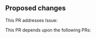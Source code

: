 <!-- Thank you for submitting a PR to Zowe! To help us understand, test, and give feedback on your code, please fill in the details below. -->

## Proposed changes
<!-- Describe the big picture of your changes here to communicate to the maintainers why we should accept this pull request. If it fixes a bug or resolves a feature request, be sure to link to that issue. -->

This PR addresses Issue: 

This PR depends upon the following PRs:
